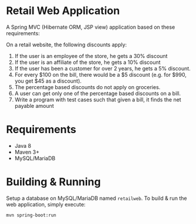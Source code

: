 # Retail Web Application

A Spring MVC (Hibernate ORM, JSP view) application based on these requirements:

On a retail website, the following discounts apply: 
1. If the user is an employee of the store, he gets a 30% discount 
2. If the user is an affiliate of the store, he gets a 10% discount 
3. If the user has been a customer for over 2 years, he gets a 5% discount. 
4. For every $100 on the bill, there would be a $5 discount (e.g. for $990, you get $45 as a discount). 
5. The percentage based discounts do not apply on groceries. 
6. A user can get only one of the percentage based discounts on a bill. 
7. Write a program with test cases such that given a bill, it finds the net payable amount

# Requirements
- Java 8
- Maven 3+
- MySQL/MariaDB

# Building & Running
Setup a database on MySQL/MariaDB named `retailweb`.
To build & run the web application, simply execute:
```
mvn spring-boot:run
```
